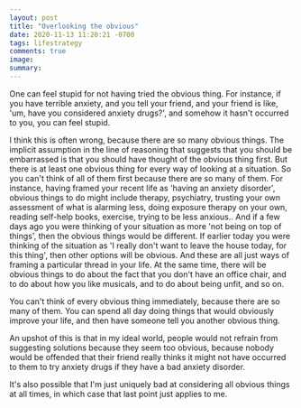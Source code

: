 ```yaml
---
layout: post
title: "Overlooking the obvious"
date: 2020-11-13 11:20:21 -0700
tags: lifestrategy
comments: true
image:
summary:
---
```

One can feel stupid for not having tried the obvious thing. For instance, if you have terrible anxiety, and you tell your friend, and your friend is like, 'um, have you considered anxiety drugs?', and somehow it hasn't occurred to you, you can feel stupid.

I think this is often wrong, because there are so many obvious things.<!--ex--> The implicit assumption in the line of reasoning that suggests that you should be embarrassed is that you should have thought of the obvious thing first. But there is at least one obvious thing for every way of looking at a situation. So you can't think of all of them first because there are so many of them. For instance, having framed your recent life as 'having an anxiety disorder', obvious things to do might include therapy, psychiatry, trusting your own assessment of what is alarming less, doing exposure therapy on your own, reading self-help books, exercise, trying to be less anxious.. And if a few days ago you were thinking of your situation as more 'not being on top of things', then the obvious things would be different. If earlier today you were thinking of the situation as 'I really don't want to leave the house today, for this thing', then other options will be obvious. And these are all just ways of framing a particular thread in your life. At the same time, there will be obvious things to do about the fact that you don't have an office chair, and to do about how you like musicals, and to do about being unfit, and so on.

You can't think of every obvious thing immediately, because there are so many of them. You can spend all day doing things that would obviously improve your life, and then have someone tell you another obvious thing.

An upshot of this is that in my ideal world, people would not refrain from suggesting solutions because they seem too obvious, because nobody would be offended that their friend really thinks it might not have occurred to them to try anxiety drugs if they have a bad anxiety disorder.

It's also possible that I'm just uniquely bad at considering all obvious things at all times, in which case that last point just applies to me.

